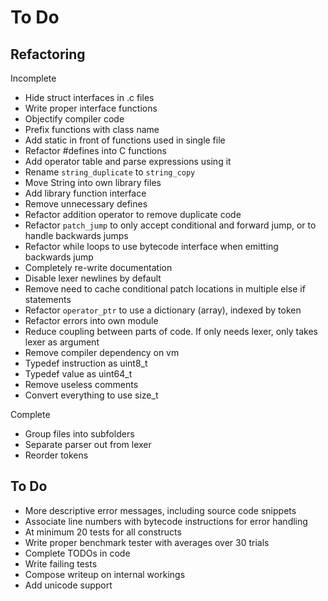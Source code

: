 
To Do
=====


## Refactoring

Incomplete

* Hide struct interfaces in .c files
* Write proper interface functions
* Objectify compiler code
* Prefix functions with class name
* Add static in front of functions used in single file
* Refactor #defines into C functions
* Add operator table and parse expressions using it
* Rename `string_duplicate` to `string_copy`
* Move String into own library files
* Add library function interface
* Remove unnecessary defines
* Refactor addition operator to remove duplicate code
* Refactor `patch_jump` to only accept conditional and forward jump, or to handle backwards jumps
* Refactor while loops to use bytecode interface when emitting backwards jump
* Completely re-write documentation
* Disable lexer newlines by default
* Remove need to cache conditional patch locations in multiple else if statements
* Refactor `operator_ptr` to use a dictionary (array), indexed by token
* Refactor errors into own module
* Reduce coupling between parts of code. If only needs lexer, only takes lexer as argument
* Remove compiler dependency on vm
* Typedef instruction as uint8_t
* Typedef value as uint64_t
* Remove useless comments
* Convert everything to use size_t

Complete

* Group files into subfolders
* Separate parser out from lexer
* Reorder tokens


## To Do

* More descriptive error messages, including source code snippets
* Associate line numbers with bytecode instructions for error handling
* At minimum 20 tests for all constructs
* Write proper benchmark tester with averages over 30 trials
* Complete TODOs in code
* Write failing tests
* Compose writeup on internal workings
* Add unicode support
